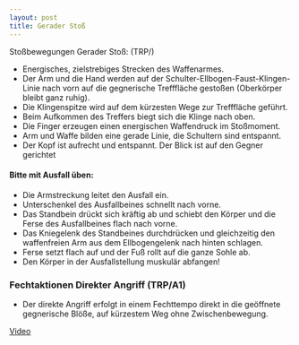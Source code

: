 ```yaml
---
layout: post
title: Gerader Stoß
---
```


Stoßbewegungen Gerader Stoß: (TRP/)
* Energisches, zielstrebiges Strecken des Waffenarmes.
* Der  Arm  und  die  Hand  werden  auf  der  Schulter-Ellbogen-Faust-Klingen-Linie  nach  vorn  auf  die  gegnerische  Trefffläche gestoßen (Oberkörper bleibt ganz ruhig).
* Die  Klingenspitze  wird  auf  dem  kürzesten  Wege  zur  Trefffläche geführt.
* Beim Aufkommen des Treffers biegt sich die Klinge nach oben.
* Die Finger erzeugen einen energischen Waffendruck im Stoßmoment.
* Arm  und  Waffe  bilden  eine  gerade  Linie,  die  Schultern  sind entspannt.
* Der Kopf ist aufrecht und entspannt. Der Blick ist auf den Gegner gerichtet

#### Bitte mit Ausfall üben:
* Die Armstreckung leitet den Ausfall ein.
* Unterschenkel des Ausfallbeines schnellt nach vorne. 
* Das Standbein drückt sich kräftig ab und schiebt den Körper und die Ferse des Ausfallbeines flach nach vorne.
* Das Kniegelenk   des   Standbeines   durchdrücken   und   gleichzeitig den waffenfreien Arm aus dem Ellbogengelenk nach hinten schlagen.
* Ferse setzt flach auf und der Fuß rollt auf die ganze Sohle ab.
* Den Körper in der Ausfallstellung muskulär abfangen!

### Fechtaktionen Direkter Angriff (TRP/A1)
* Der  direkte  Angriff  erfolgt  in  einem  Fechttempo  direkt  in die geöffnete gegnerische Blöße, auf kürzestem Weg ohne Zwischenbewegung.

[Video](https://www.youtube.com/watch?v=NZyqrO0YslQ)

